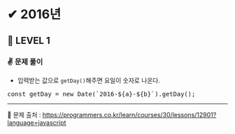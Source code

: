 # ✔ 2016년
## 🌈 LEVEL 1
### ✌ 문제 풀이
- 입력받는 값으로 `getDay()`해주면 요일이 숫자로 나온다.
<pre>
const getDay = new Date(`2016-${a}-${b}`).getDay();
</pre>

<hr>

📌 문제 출처 : https://programmers.co.kr/learn/courses/30/lessons/12901?language=javascript